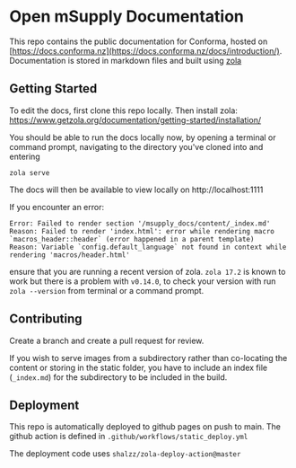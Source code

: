 # Open mSupply Documentation

This repo contains the public documentation for Conforma, hosted on [https://docs.conforma.nz](https://docs.conforma.nz/docs/introduction/).
Documentation is stored in markdown files and built using [zola](https://www.getzola.org/documentation/getting-started/installation/)

## Getting Started

To edit the docs, first clone this repo locally. Then install zola: https://www.getzola.org/documentation/getting-started/installation/

You should be able to run the docs locally now, by opening a terminal or command prompt, navigating to the directory you've cloned into and entering

```
zola serve
```

The docs will then be available to view locally on http://localhost:1111

If you encounter an error:

```
Error: Failed to render section '/msupply_docs/content/_index.md'
Reason: Failed to render 'index.html': error while rendering macro `macros_header::header` (error happened in a parent template)
Reason: Variable `config.default_language` not found in context while rendering 'macros/header.html'
```

ensure that you are running a recent version of zola.
`zola 17.2` is known to work but there is a problem with `v0.14.0`, to check your version with run `zola --version` from terminal or a command prompt.

## Contributing

Create a branch and create a pull request for review. 

If you wish to serve images from a subdirectory rather than co-locating the content or storing in the static folder, you have to include an index file (`_index.md`) for the subdirectory to be included in the build.

## Deployment

This repo is automatically deployed to github pages on push to main. The github action is defined in `.github/workflows/static_deploy.yml`

The deployment code uses `shalzz/zola-deploy-action@master`
